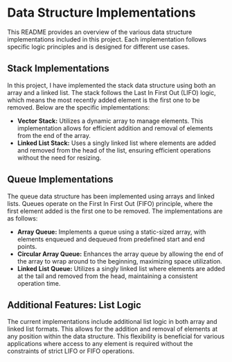 # Data Structure Implementations

This README provides an overview of the various data structure implementations included in this project. Each implementation follows specific logic principles and is designed for different use cases.

## Stack Implementations

In this project, I have implemented the stack data structure using both an array and a linked list. The stack follows the Last In First Out (LIFO) logic, which means the most recently added element is the first one to be removed. Below are the specific implementations:

- **Vector Stack:** Utilizes a dynamic array to manage elements. This implementation allows for efficient addition and removal of elements from the end of the array.
- **Linked List Stack:** Uses a singly linked list where elements are added and removed from the head of the list, ensuring efficient operations without the need for resizing.

## Queue Implementations

The queue data structure has been implemented using arrays and linked lists. Queues operate on the First In First Out (FIFO) principle, where the first element added is the first one to be removed. The implementations are as follows:

- **Array Queue:** Implements a queue using a static-sized array, with elements enqueued and dequeued from predefined start and end points.
- **Circular Array Queue:** Enhances the array queue by allowing the end of the array to wrap around to the beginning, maximizing space utilization.
- **Linked List Queue:** Utilizes a singly linked list where elements are added at the tail and removed from the head, maintaining a consistent operation time.

## Additional Features: List Logic

The current implementations include additional list logic in both array and linked list formats. This allows for the addition and removal of elements at any position within the data structure. This flexibility is beneficial for various applications where access to any element is required without the constraints of strict LIFO or FIFO operations.
